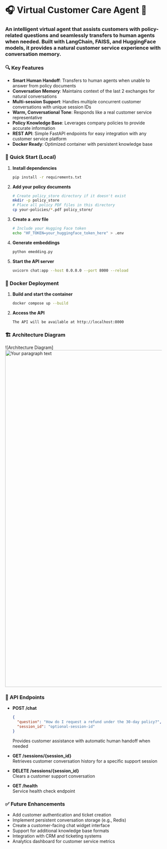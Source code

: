 # 🎧 Virtual Customer Care Agent 🤖

### An intelligent virtual agent that assists customers with policy-related questions and seamlessly transfers to human agents when needed. Built with LangChain, FAISS, and HuggingFace models, it provides a natural customer service experience with conversation memory.

### 🔍 Key Features

  - **Smart Human Handoff**: Transfers to human agents when unable to answer from policy documents
  - **Conversation Memory**: Maintains context of the last 2 exchanges for natural conversations
  - **Multi-session Support**: Handles multiple concurrent customer conversations with unique session IDs
  - **Warm, Conversational Tone**: Responds like a real customer service representative
  - **Policy Knowledge Base**: Leverages company policies to provide accurate information
  - **REST API**: Simple FastAPI endpoints for easy integration with any customer service platform
  - **Docker Ready**: Optimized container with persistent knowledge base

### 🚀 Quick Start (Local)

  1. **Install dependencies**
       ```bash
       pip install -r requirements.txt
       ```
  
  2. **Add your policy documents**
       ```bash
       # Create policy_store directory if it doesn't exist
       mkdir -p policy_store
       # Place all policy PDF files in this directory
       cp your-policies/*.pdf policy_store/
       ```
  
  3. **Create a .env file**
      ```bash
      # Include your Hugging Face token
      echo "HF_TOKEN=your_huggingface_token_here" > .env
      ```
  
  4. **Generate embeddings**
      ```bash
      python emedding.py
      ```
  
  5. **Start the API server**
      ```bash
      uvicorn chat:app --host 0.0.0.0 --port 8000 --reload
      ```

### 🐳 Docker Deployment

  1. **Build and start the container**
     ```bash
     docker compose up --build
     ```

  2. **Access the API**
     ```
     The API will be available at http://localhost:8000
     ```

### 🏗️ Architecture Diagram
  ![Architecture Diagram]<img width="1920" height="1080" alt="Your paragraph text" src="https://github.com/user-attachments/assets/8bce347a-5e38-4a6f-880b-7dd0dce06261" />


### 📡 API Endpoints

- **POST /chat**
  ```json
  {
    "question": "How do I request a refund under the 30-day policy?",
    "session_id": "optional-session-id"
  }
  ```
  Provides customer assistance with automatic human handoff when needed

- **GET /sessions/{session_id}**  
  Retrieves customer conversation history for a specific support session

- **DELETE /sessions/{session_id}**  
  Clears a customer support conversation

- **GET /health**  
  Service health check endpoint

### ✅ Future Enhancements

 - Add customer authentication and ticket creation
 - Implement persistent conversation storage (e.g., Redis)
 - Create a customer-facing chat widget interface
 - Support for additional knowledge base formats
 - Integration with CRM and ticketing systems
 - Analytics dashboard for customer service metrics
